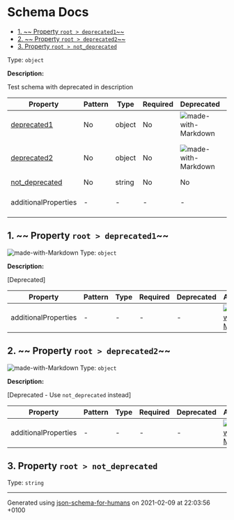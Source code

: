 # Schema Docs

- [1. ~~ Property `root > deprecated1`~~](#deprecated1)
- [2. ~~ Property `root > deprecated2`~~](#deprecated2)
- [3. Property `root > not_deprecated`](#not_deprecated)

Type: `object`

**Description:** <p>Test schema with deprecated in description</p>

| Property | Pattern | Type | Required | Deprecated | Additional | Description |
| -------- | ------- | ---- | -------- | ---------- | ---------- | ----------- |
| [deprecated1](#deprecated1)|No|object|No|![made-with-Markdown](https://img.shields.io/badge/Deprecated-red)| No|[Deprecated]|
| [deprecated2](#deprecated2)|No|object|No|![made-with-Markdown](https://img.shields.io/badge/Deprecated-red)| No|[Deprecated - Use \`not_deprecated\` instead]|
| [not_deprecated](#not_deprecated)|No|string|No|No| No|-|
  | additionalProperties | - | - | - | - |  [![made-with-Markdown](https://img.shields.io/badge/Any%20type-allowed-green)](# "Additional Properties of any type are allowed.") | - |        

## <a name="deprecated1"></a>1. ~~ Property `root > deprecated1`~~

![made-with-Markdown](https://img.shields.io/badge/Deprecated-red) Type: `object`

**Description:** <p>[Deprecated]</p>

| Property | Pattern | Type | Required | Deprecated | Additional | Description |
| -------- | ------- | ---- | -------- | ---------- | ---------- | ----------- |
  | additionalProperties | - | - | - | - |  [![made-with-Markdown](https://img.shields.io/badge/Any%20type-allowed-green)](# "Additional Properties of any type are allowed.") | - |        

## <a name="deprecated2"></a>2. ~~ Property `root > deprecated2`~~

![made-with-Markdown](https://img.shields.io/badge/Deprecated-red) Type: `object`

**Description:** <p>[Deprecated - Use <code>not_deprecated</code> instead]</p>

| Property | Pattern | Type | Required | Deprecated | Additional | Description |
| -------- | ------- | ---- | -------- | ---------- | ---------- | ----------- |
  | additionalProperties | - | - | - | - |  [![made-with-Markdown](https://img.shields.io/badge/Any%20type-allowed-green)](# "Additional Properties of any type are allowed.") | - |        

## <a name="not_deprecated"></a>3. Property `root > not_deprecated`

Type: `string`

----------------------------------------------------------------------------------------------------------------------------
Generated using [json-schema-for-humans](https://github.com/coveooss/json-schema-for-humans) on 2021-02-09 at 22:03:56 +0100
